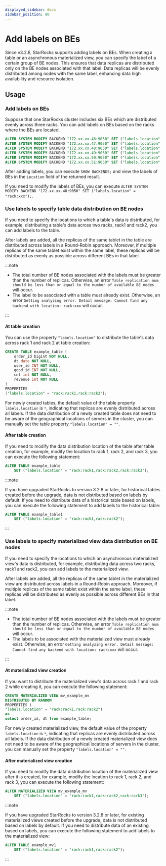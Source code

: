 ```yaml
---
displayed_sidebar: docs
sidebar_position: 80
---
```


# Add labels on BEs

Since v3.2.8, StarRocks supports adding labels on BEs. When creating a table or an asynchronous materialized view, you can specify the label of a certain group of BE nodes. This ensures that data replicas are distributed only on the BE nodes associated with that label. Data replicas will be evenly distributed among nodes with the same label, enhancing data high availability and resource isolation.

## Usage

### Add labels on BEs

Suppose that one StarRocks cluster includes six BEs which are distributed evenly across three racks. You can add labels on BEs based on the racks where the BEs are located.

```SQL
ALTER SYSTEM MODIFY BACKEND "172.xx.xx.46:9050" SET ("labels.location" = "rack:rack1");
ALTER SYSTEM MODIFY BACKEND "172.xx.xx.47:9050" SET ("labels.location" = "rack:rack1");
ALTER SYSTEM MODIFY BACKEND "172.xx.xx.48:9050" SET ("labels.location" = "rack:rack2");
ALTER SYSTEM MODIFY BACKEND "172.xx.xx.49:9050" SET ("labels.location" = "rack:rack2");
ALTER SYSTEM MODIFY BACKEND "172.xx.xx.50:9050" SET ("labels.location" = "rack:rack3");
ALTER SYSTEM MODIFY BACKEND "172.xx.xx.51:9050" SET ("labels.location" = "rack:rack3");
```

After adding labels, you can execute `SHOW BACKENDS;` and view the labels of BEs in the `Location` field of the returned result.

If you need to modify the labels of BEs, you can execute `ALTER SYSTEM MODIFY BACKEND "172.xx.xx.48:9050" SET ("labels.location" = "rack:xxx");`.

### Use labels to specify table data distribution on BE nodes

If you need to specify the locations to which a table's data is distributed, for example, distributing a table's data across two racks, rack1 and rack2, you can add labels to the table.

After labels are added, all the replicas of the same tablet in the table are distributed across labels in a Round-Robin approach. Moreover, if multiple replicas of the same tablet exist within the same label, these replicas will be distributed as evenly as possible across different BEs in that label.

:::note

- The total number of BE nodes associated with the labels must be greater than the number of replicas. Otherwise, an error `Table replication num should be less than or equal to the number of available BE nodes` will occur.
- The label to be associated with a table must already exist. Otherwise, an error `Getting analyzing error. Detail message: Cannot find any backend with location: rack:xxx` will occur.

:::

#### At table creation

You can use the property `"labels.location"` to distribute the table's data across rack 1 and rack 2 at table creation:

```SQL
CREATE TABLE example_table (
    order_id bigint NOT NULL,
    dt date NOT NULL,
    user_id INT NOT NULL,
    good_id INT NOT NULL,
    cnt int NOT NULL,
    revenue int NOT NULL
)
PROPERTIES
("labels.location" = "rack:rack1,rack:rack2");
```

For newly created tables, the default value of the table property `labels.location` is `*`, indicating that replicas are evenly distributed across all labels. If the data distribution of a newly created table does not need to be aware of the geographical locations of servers in the cluster, you can manually set the table property `"labels.location" = ""`.

#### After table creation

If you need to modify the data distribution location of the table after table creation, for example, modify the location to rack 1, rack 2, and rack 3, you can execute the following statement:

```SQL
ALTER TABLE example_table
    SET ("labels.location" = "rack:rack1,rack:rack2,rack:rack3");
```

:::note

If you have upgraded StarRocks to version 3.2.8 or later, for historical tables created before the upgrade, data is not distributed based on labels by default.  If you need to distribute data of a historical table based on labels, you can execute the following statement to add labels to the historical table:

```SQL
ALTER TABLE example_table1
    SET ("labels.location" = "rack:rack1,rack:rack2");
```

:::

### Use labels to specify materialized view data distribution on BE nodes

If you need to specify the locations to which an asynchronous materialized view's data is distributed, for example, distributing data across two racks, rack1 and rack2, you can add labels to the materialized view.

After labels are added, all the replicas of the same tablet in the materialized view are distributed across labels in a Round-Robin approach. Moreover, if multiple replicas of the same tablet exist within the same label, these replicas will be distributed as evenly as possible across different BEs in that label.

:::note

- The total number of BE nodes associated with the labels must be greater than the number of replicas. Otherwise, an error `Table replication num should be less than or equal to the number of available BE nodes` will occur.
- The labels to be associated with the materialized view must already exist. Otherwise, an error `Getting analyzing error. Detail message: Cannot find any backend with location: rack:xxx` will occur.

:::

#### At materialized view creation

If you want to distribute the materialized view's data across rack 1 and rack 2 while creating it, you can execute the following statement:

```SQL
CREATE MATERIALIZED VIEW mv_example_mv
DISTRIBUTED BY RANDOM
PROPERTIES (
"labels.location" = "rack:rack1,rack:rack2")
as 
select order_id, dt from example_table;
```

For newly created materialized view, the default value of the property `labels.location` is `*`, indicating that replicas are evenly distributed across all labels. If the data distribution of a newly created materialized view does not need to be aware of the geographical locations of servers in the cluster, you can manually set the property `"labels.location" = ""`.

#### After materialized view creation

If you need to modify the data distribution location of the materialized view after it is created, for example, modify the location to rack 1, rack 2, and rack 3, you can execute the following statement:

```SQL
ALTER MATERIALIZED VIEW mv_example_mv
    SET ("labels.location" = "rack:rack1,rack:rack2,rack:rack3");
```

:::note

If you have upgraded StarRocks to version 3.2.8 or later, for existing materialized views created before the upgrade, data is not distributed based on labels by default.  If you need to distribute data of an existing based on labels, you can execute the following statement to add labels to the materialized view:

```SQL
ALTER TABLE example_mv1
    SET ("labels.location" = "rack:rack1,rack:rack2");
```

:::

